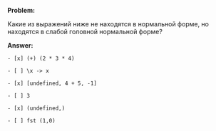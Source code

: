 **Problem:**

Какие из выражений ниже не находятся в нормальной форме, но находятся в слабой головной нормальной форме?

**Answer:**

```
- [x] (+) (2 * 3 * 4)

- [ ] \x -> x

- [x] [undefined, 4 + 5, -1]

- [ ] 3

- [x] (undefined,)

- [ ] fst (1,0)
```
